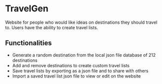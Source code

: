 # TravelGen

Website for people who would like ideas on destinations they should travel to. Users have the ability to create travel lists. 

## Functionalities
- Generate a random destination from the local json file database of 212 destinations
- Add and remove destinations to create custom travel lists
- Save travel lists by exporting as a json file and to share with others
- Import a saved travel list json file to view or edit on the website
